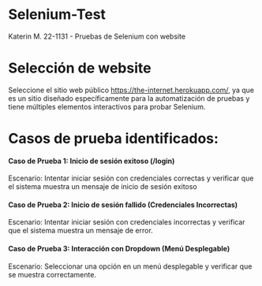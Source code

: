 # Selenium-Test
Katerin M. 22-1131 - Pruebas de Selenium con website

# Selección de website
Seleccione el sitio web público https://the-internet.herokuapp.com/, ya que es un sitio diseñado específicamente para la automatización de pruebas y tiene múltiples elementos interactivos para probar Selenium.

# Casos de prueba identificados: 
#### Caso de Prueba 1: Inicio de sesión exitoso (/login)
Escenario: Intentar iniciar sesión con credenciales correctas y verificar que el sistema muestra un mensaje de inicio de sesión exitoso

#### Caso de Prueba 2: Inicio de sesión fallido (Credenciales Incorrectas)
Escenario: Intentar iniciar sesión con credenciales incorrectas y verificar que el sistema muestra un mensaje de error.

#### Caso de Prueba 3: Interacción con Dropdown (Menú Desplegable)
Escenario: Seleccionar una opción en un menú desplegable y verificar que se muestra correctamente.




